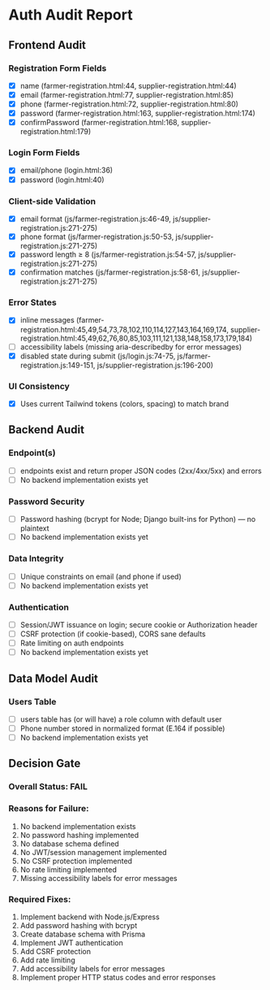 # Auth Audit Report

## Frontend Audit

### Registration Form Fields
- [x] name (farmer-registration.html:44, supplier-registration.html:44)
- [x] email (farmer-registration.html:77, supplier-registration.html:85)
- [x] phone (farmer-registration.html:72, supplier-registration.html:80)
- [x] password (farmer-registration.html:163, supplier-registration.html:174)
- [x] confirmPassword (farmer-registration.html:168, supplier-registration.html:179)

### Login Form Fields
- [x] email/phone (login.html:36)
- [x] password (login.html:40)

### Client-side Validation
- [x] email format (js/farmer-registration.js:46-49, js/supplier-registration.js:271-275)
- [x] phone format (js/farmer-registration.js:50-53, js/supplier-registration.js:271-275)
- [x] password length ≥ 8 (js/farmer-registration.js:54-57, js/supplier-registration.js:271-275)
- [x] confirmation matches (js/farmer-registration.js:58-61, js/supplier-registration.js:271-275)

### Error States
- [x] inline messages (farmer-registration.html:45,49,54,73,78,102,110,114,127,143,164,169,174, supplier-registration.html:45,49,62,76,80,85,103,111,121,138,148,158,173,179,184)
- [ ] accessibility labels (missing aria-describedby for error messages)
- [x] disabled state during submit (js/login.js:74-75, js/farmer-registration.js:149-151, js/supplier-registration.js:196-200)

### UI Consistency
- [x] Uses current Tailwind tokens (colors, spacing) to match brand

## Backend Audit

### Endpoint(s)
- [ ] endpoints exist and return proper JSON codes (2xx/4xx/5xx) and errors
- [ ] No backend implementation exists yet

### Password Security
- [ ] Password hashing (bcrypt for Node; Django built-ins for Python) — no plaintext
- [ ] No backend implementation exists yet

### Data Integrity
- [ ] Unique constraints on email (and phone if used)
- [ ] No backend implementation exists yet

### Authentication
- [ ] Session/JWT issuance on login; secure cookie or Authorization header
- [ ] CSRF protection (if cookie-based), CORS sane defaults
- [ ] Rate limiting on auth endpoints
- [ ] No backend implementation exists yet

## Data Model Audit

### Users Table
- [ ] users table has (or will have) a role column with default user
- [ ] Phone number stored in normalized format (E.164 if possible)
- [ ] No backend implementation exists yet

## Decision Gate

### Overall Status: FAIL

### Reasons for Failure:
1. No backend implementation exists
2. No password hashing implemented
3. No database schema defined
4. No JWT/session management implemented
5. No CSRF protection implemented
6. No rate limiting implemented
7. Missing accessibility labels for error messages

### Required Fixes:
1. Implement backend with Node.js/Express
2. Add password hashing with bcrypt
3. Create database schema with Prisma
4. Implement JWT authentication
5. Add CSRF protection
6. Add rate limiting
7. Add accessibility labels for error messages
8. Implement proper HTTP status codes and error responses